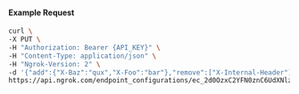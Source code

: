 <!-- Code generated for API Clients. DO NOT EDIT. -->

#### Example Request

```bash
curl \
-X PUT \
-H "Authorization: Bearer {API_KEY}" \
-H "Content-Type: application/json" \
-H "Ngrok-Version: 2" \
-d '{"add":{"X-Baz":"qux","X-Foo":"bar"},"remove":["X-Internal-Header"]}' \
https://api.ngrok.com/endpoint_configurations/ec_2d0OzxC2YFN0znC6UdXNlz2jZ2y/request_headers
```
